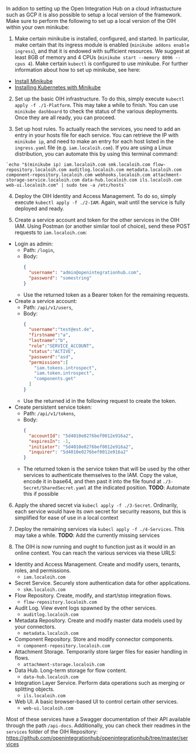 In addion to setting up the Open Integration Hub on a cloud infrastucture such as GCP it is also possible to setup a local version of the framework. Make sure to perform the following to set up a local version of the OIH within your own minikube:

1. Make certain minikube is installed, configured, and started. In particular, make certain that its ingress module is enabled (`minikube addons enable ingress`), and that it is endowed with sufficient resources. We suggest at least 8GB of memory and 4 CPUs (`minikube start --memory 8096 --cpus 4`). Make certain `kubectl` is configured to use minikube.
For further information about how to set up minikube, see here:
- [Install Minikube](https://kubernetes.io/docs/tasks/tools/install-minikube/)
- [Installing Kubernetes with Minikube](https://kubernetes.io/docs/setup/learning-environment/minikube/)

2. Set up the basic OIH infrastructure. To do this, simply execute `kubectl apply -f ./1-Platform`. This may take a while to finish. You can use `minikube dashboard` to check the status of the various deployments. Once they are all ready, you can proceed.

3. Set up host rules. To actually reach the services, you need to add an entry in your hosts file for each service. You can retrieve the IP with `minikube ip`, and need to make an entry for each host listed in the `ingress.yaml` file (e.g. `iam.localoih.com`).
If you are using a Linux distribution, you can automate this by using this terminal command:

```console
`echo "$(minikube ip) iam.localoih.com smk.localoih.com flow-repository.localoih.com auditlog.localoih.com metadata.localoih.com component-repository.localoih.com webhooks.localoih.com attachment-storage-service.localoih.com data-hub.localoih.com ils.localoih.com web-ui.localoih.com" | sudo tee -a /etc/hosts`
```

4. Deploy the OIH Identity and Access Management. To do so, simply execute `kubectl apply -f ./2-IAM`. Again, wait until the service is fully deployed and ready.

5. Create a service account and token for the other services in the OIH IAM. Using Postman (or another similar tool of choice), send these POST requests to `iam.localoih.com`:
- Login as admin: 
  - Path: `/login`,
  - Body:
    ```json
    {
      "username": "admin@openintegrationhub.com",
      "password": "somestring"
    }
    ```
  - Use the returned token as a Bearer token for the remaining requests.
- Create a service account: 
  - Path: `/api/v1/users`, 
  - Body: 
    ```json
    {
      "username":"test@est.de",
      "firstname":"a",
      "lastname":"b",
      "role":"SERVICE_ACCOUNT",
      "status":"ACTIVE",
      "password":"asd",
      "permissions":[
        "iam.tokens.introspect",
        "iam.token.introspect",
        "components.get"
      ]
    }
    ``` 
  - Use the returned id in the following request to create the token.
- Create persistent service token: 
  - Path: `/api/v1/tokens`, 
  - Body: 
    ```json
    {
      "accountId": "5d4010e0276bef0012e916a2",
      "expiresIn": -1,
      "initiator": "5d4010e0276bef0012e916a2",
      "inquirer": "5d4010e0276bef0012e916a2"
    }
      ```
  - The returned token is the service token that will be used by the other services to authenticate themselves to the IAM. Copy the value, encode it in base64, and then past it into the file found at `./3-Secret/SharedSecret.yaml` at the indicated position.
**TODO**: Automate this if possible

6. Apply the shared secret via `kubecl apply -f ./3-Secret`. Ordinarily, each service would have its own secret for security reasons, but this is simplified for ease of use in a local context

7. Deploy the remaining services via `kubecl apply -f ./4-Services`. This may take a while.
**TODO**: Add the currently missing services

8. The OIH is now running and ought to function just as it would in an online context. You can reach the various services via these URLS:
- Identity and Access Management. Create and modify users, tenants, roles, and permissions.
  - `iam.localoih.com` 
- Secret Service. Securely store authentication data for other applications.
  - `skm.localoih.com`
- Flow Repository. Create, modify, and start/stop integration flows.
  - `flow-repository.localoih.com`
- Audit Log. View event logs spawned by the other services. 
  - `auditlog.localoih.com`
- Metadata Repository. Create and modify master data models used by your connectors.
  - `metadata.localoih.com`
- Component Repository. Store and modify connector components.
  - `component-repository.localoih.com`
- Attachment Storage. Temporarily store larger files for easier handling in flows.
  - `attachment-storage.localoih.com`
- Data Hub. Long-term storage for flow content.
  - `data-hub.localoih.com`
- Integration Layer Service. Perform data operations such as merging or splitting objects.
  - `ils.localoih.com`
- Web UI. A basic browser-based UI to control certain other services. 
  - `web-ui.localoih.com`
   
Most of these services have a Swagger documentation of their API available through the path `/api-docs`. Additionally, you can check their readmes in the `services` folder of the OIH Repository: https://github.com/openintegrationhub/openintegrationhub/tree/master/services
